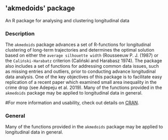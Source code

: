 ## 'akmedoids' package

An R package for analysing and clustering longitudinal data

### Description

The `akmedoids` package advances a set of R-functions for longitudinal clustering of long-term trajectories and determines the optimal solution based on either the `average silhouette width` (Rousseeuw P. J. (1987) or the `Caliński-Harabatz` criterion (Caliński and Harabasz 1974). The package also includes a set of functions for addressing common data issues, such as missing entries and outliers, prior to conducting advance longitudinal data analysis. One of the key objectives of this package is to facilitate easy replication of a recent paper which examined small area inequality in the crime drop (see Adepeju et al. 2019). Many of the functions provided in the `akmedoids` package may be applied to longitudinal data in general. 

#For more information and usability, check out details on [CRAN](https://cran.r-project.org/web/packages/akmedoids/index.html).

### General 

Many of the functions provided in the `akmedoids` package may be applied to longitudinal data in general. 

